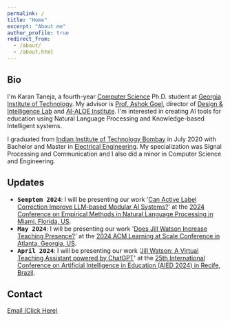 ```yaml
---
permalink: /
title: "Home"
excerpt: "About me"
author_profile: true
redirect_from: 
  - /about/
  - /about.html
---
```


Bio
------

I'm Karan Taneja, a fourth-year [Computer Science](https://www.cc.gatech.edu/) Ph.D. student at [Georgia Institute of Technology](https://www.gatech.edu/). My advisor is [Prof. Ashok Goel](https://dilab.gatech.edu/ashok-k-goel/), director of [Design & Intelligence Lab](https://dilab.gatech.edu/) and [AI-ALOE Institute](https://aialoe.org/). I'm interested in creating AI tools for education using Natural Language Processing and Knowledge-based Intelligent systems. 

I graduated from [Indian Institute of Technology Bombay](http://www.iitb.ac.in/) in July 2020 with Bachelor and Master in [Electrical Engineering](https://www.ee.iitb.ac.in). My specialization was Signal Processing and Communication and I also did a minor in Computer Science and Engineering. 

Updates
------

- <tt><b>Semptem 2024</b></tt>: I will be presenting our work '[Can Active Label Correction Improve LLM-based Modular AI Systems?](https://arxiv.org/abs/2401.05467)' at the [2024 Conference on Empirical Methods in Natural Language Processing in Miami, Florida, US](https://2024.emnlp.org/).  
- <tt><b>May 2024</b></tt>: I will be presenting our work '[Does Jill Watson Increase Teaching Presence?](https://dl.acm.org/doi/abs/10.1145/3657604.3664679)' at the [2024 ACM Learning at Scale Conference in Atlanta, Georgia, US](https://learningatscale.hosting.acm.org/las2024/).  
- <tt><b>April 2024</b></tt>: I will be presenting our work '[Jill Watson: A Virtual Teaching Assistant powered by ChatGPT](https://link.springer.com/chapter/10.1007/978-3-031-64302-6_23)' at the [25th International Conference on Artificial Intelligence in Education (AIED 2024) in Recife, Brazil](https://aied2024.cesar.school/).  


Contact
------

<a href="javascript:location='mailto:\u006b\u0074\u0061\u006e\u0065\u006a\u0061\u0036\u0040\u0067\u0061\u0074\u0065\u0063\u0068\u002e\u0065\u0064\u0075';void 0">Email (Click Here)</a>

<!-- ======
% Here --> 
